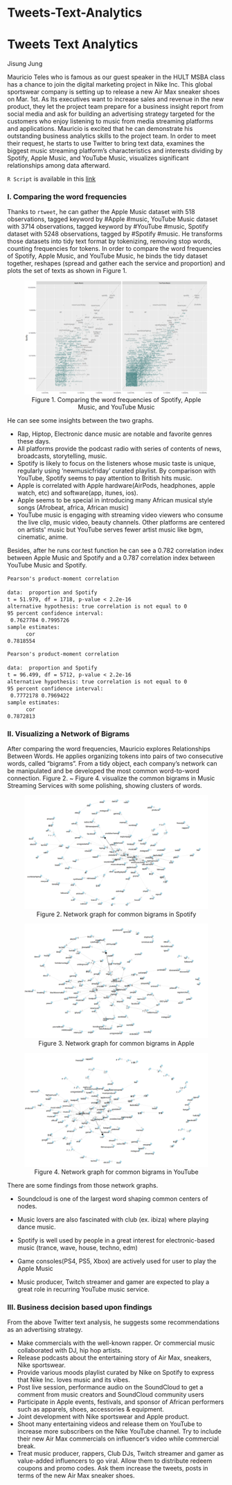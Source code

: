 # Tweets-Text-Analytics

# Tweets Text Analytics

Jisung Jung

Mauricio Teles who is famous as our guest speaker in the HULT MSBA class has a chance to join the digital marketing project in Nike Inc. This global sportswear company is setting up to release a new Air Max sneaker shoes on Mar. 1st. As Its executives want to increase sales and revenue in the new product, they let the project team prepare for a business insight report from social media and ask for building an advertising strategy targeted for the customers who enjoy listening to music from media streaming platforms and applications. Mauricio is excited that he can demonstrate his outstanding business analytics skills to the project team. In order to meet their request, he starts to use Twitter to bring text data, examines the biggest music streaming platform’s characteristics and interests dividing by Spotify, Apple Music, and YouTube Music, visualizes significant relationships among data afterward.

`R Script` is available in this [link]() 

### I. Comparing the word frequencies

Thanks to `rtweet`, he can gather the Apple Music dataset with 518 observations, tagged keyword by #Apple #music, YouTube Music dataset with 3714 observations, tagged keyword by #YouTube #music, Spotify dataset with 5248 observations, tagged by #Spotify #music. He transforms those datasets into tidy text format by tokenizing, removing stop words, counting frequencies for tokens. In order to compare the word frequencies of Spotify, Apple Music, and YouTube Music, he binds the tidy dataset together, reshapes (spread and gather each the service and proportion) and plots the set of texts as shown in Figure 1.

<figure>
<img src="images/plot_zoom.png">
<figcaption align="center"> Figure 1. Comparing the word frequencies of Spotify, Apple Music, and YouTube Music </figcaption>
</figure>

He can see some insights between the two graphs.

- Rap, Hiptop, Electronic dance music are notable and favorite genres these days.
- All platforms provide the podcast radio with series of contents of news, broadcasts, storytelling, music.
- Spotify is likely to focus on the listeners whose music taste is unique, regularly using ‘newmusicfriday’ curated playlist. By comparison with YouTube, Spotify seems to pay attention to British hits music.
- Apple is correlated with Apple hardware(AirPods, headphones, apple watch, etc) and software(app, itunes, ios). 
- Apple seems to be special in introducing many African musical style songs (Afrobeat, africa, African music)
- YouTube music is engaging with streaming video viewers who consume the live clip, music video, beauty channels. Other platforms are centered on artists' music but YouTube serves fewer artist music like bgm, cinematic, anime.

Besides, after he runs cor.test function he can see a 0.782 correlation index between Apple Music and Spotify and a 0.787 correlation index between YouTube Music and Spotify.

```
Pearson's product-moment correlation

data:  proportion and Spotify
t = 51.979, df = 1718, p-value < 2.2e-16
alternative hypothesis: true correlation is not equal to 0
95 percent confidence interval:
 0.7627784 0.7995726
sample estimates:
      cor 
0.7818554 
```

```
Pearson's product-moment correlation

data:  proportion and Spotify
t = 96.499, df = 5712, p-value < 2.2e-16
alternative hypothesis: true correlation is not equal to 0
95 percent confidence interval:
 0.7772178 0.7969422
sample estimates:
      cor 
0.7872813 
```

### II. Visualizing a Network of Bigrams

After comparing the word frequencies, Mauricio explores Relationships Between Words. He applies organizing tokens into pairs of two consecutive words, called “bigrams”. From a tidy object, each company’s network can be manipulated and be developed the most common word-to-word connection.
Figure 2. ~ Figure 4. visualize the common bigrams in Music Streaming Services with some polishing, showing clusters of words.

<figure>
<img src="images/plot_Spotify.png">
<figcaption align="center"> Figure 2. Network graph for common bigrams in Spotify </figcaption>
</figure>

<figure>
<img src="images/plot_Apple.png">
<figcaption align="center"> Figure 3. Network graph for common bigrams in Apple </figcaption>
</figure>

<figure>
<img src="images/plot_YouTube.png">
<figcaption align="center"> Figure 4. Network graph for common bigrams in YouTube </figcaption>
</figure>

There are some findings from those network graphs.

- Soundcloud is one of the largest word shaping common centers of nodes.

- Music lovers are also fascinated with club (ex. ibiza) where playing dance music.

- Spotify is well used by people in a great interest for electronic-based music (trance, wave, house, techno, edm)

- Game consoles(PS4, PS5, Xbox) are actively used for user to play the Apple Music

- Music producer, Twitch streamer and gamer are expected to play a great role in recurring YouTube music service.


### III.  Business decision based upon findings

From the above Twitter text analysis, he suggests some recommendations as an advertising strategy.

- Make commercials with the well-known rapper. Or commercial music collaborated with DJ, hip hop artists.
- Release podcasts about the entertaining story of Air Max, sneakers, Nike sportswear.
- Provide various moods playlist curated by Nike on Spotify to express that Nike Inc. loves music and its vibes.
- Post live session, performance audio on the SoundCloud to get a comment from music creators and SoundCloud community users 
- Participate in Apple events, festivals, and sponsor of African performers such as apparels, shoes, accessories & equipment.
- Joint development with Nike sportswear and Apple product.
- Shoot many entertaining videos and release them on YouTube to increase more subscribers on the Nike YouTube channel. Try to include their new Air Max commercials on influencer’s video while commercial break.
- Treat music producer, rappers, Club DJs, Twitch streamer and gamer as value-added influencers to go viral. Allow them to distribute redeem coupons and promo codes. Ask them increase the tweets, posts in terms of the new Air Max sneaker shoes. 
